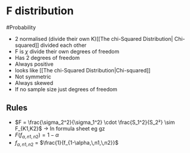 # F distribution
#Probability 
- 2 normalised (divide their own K)[[The chi-Squared Distribution| Chi-squared]] divided each other 
- F is $\chi$ divide their own degrees of freedom
- Has 2 degrees of freedom
- Always positive 
- looks like [[The chi-Squared Distribution|Chi-squared]]
- Not symmetric
- Always skewed
- If no sample size just degrees of freedom
## Rules
- $F = \frac{\sigma_2^2}{\sigma_1^2} \cdot \frac{S_1^2}{S_2²} \sim F_{K1,K2}$ $\rightarrow$ In formula sheet eg gz
- $F(f_{\alpha,n1,n2}) = 1 - \alpha$
- $f_{α,n1,n2}$ =  $\frac{1}{f_{1-\alpha,\,n1,\,n2}}$